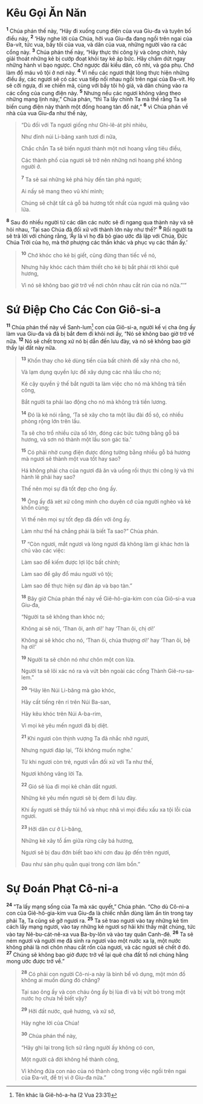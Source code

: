 # Kêu Gọi Ăn Năn

<sup><b>1</b></sup> Chúa phán thế này, “Hãy đi xuống cung điện của vua Giu-đa và tuyên bố điều này, <sup><b>2</b></sup> ‘Hãy nghe lời của Chúa, hỡi vua Giu-đa đang ngồi trên ngai của Ða-vít, tức vua, bầy tôi của vua, và dân của vua, những người vào ra các cổng này. <sup><b>3</b></sup> Chúa phán thế này, “Hãy thực thi công lý và công chính, hãy giải thoát những kẻ bị cướp đoạt khỏi tay kẻ áp bức. Hãy chấm dứt ngay những hành vi bạo ngược. Chớ ngược đãi kiều dân, cô nhi, và góa phụ. Chớ làm đổ máu vô tội ở nơi này. <sup><b>4</b></sup> Vì nếu các ngươi thật lòng thực hiện những điều ấy, các ngươi sẽ có các vua tiếp nối nhau ngồi trên ngai của Ða-vít. Họ sẽ cỡi ngựa, đi xe chiến mã, cùng với bầy tôi hộ giá, và dân chúng vào ra các cổng của cung điện này. <sup><b>5</b></sup> Nhưng nếu các ngươi không vâng theo những mạng lịnh này,” Chúa phán, “thì Ta lấy chính Ta mà thề rằng Ta sẽ biến cung điện này thành một đống hoang tàn đổ nát,” <sup><b>6</b></sup> vì Chúa phán về nhà của vua Giu-đa như thế này,

> “Dù đối với Ta ngươi giống như Ghi-lê-át phì nhiêu,
>
> Như đỉnh núi Li-băng xanh tươi đi nữa,
>
> Chắc chắn Ta sẽ biến ngươi thành một nơi hoang vắng tiêu điều,
>
> Các thành phố của ngươi sẽ trở nên những nơi hoang phế không người ở.
>
> <sup><b>7</b></sup> Ta sẽ sai những kẻ phá hủy đến tàn phá ngươi;
>
> Ai nấy sẽ mang theo vũ khí mình;
>
> Chúng sẽ chặt tất cả gỗ bá hương tốt nhất của ngươi mà quăng vào lửa.

<sup><b>8</b></sup> Sau đó nhiều người từ các dân các nước sẽ đi ngang qua thành này và sẽ hỏi nhau, ‘Tại sao Chúa đã đối xử với thành lớn này như thế?’ <sup><b>9</b></sup> Rồi người ta sẽ trả lời với chúng rằng, ‘Ấy là vì họ đã bỏ giao ước đã lập với Chúa, Ðức Chúa Trời của họ, mà thờ phượng các thần khác và phục vụ các thần ấy.’

> <sup><b>10</b></sup> Chớ khóc cho kẻ bị giết, cũng đừng than tiếc về nó,
>
> Nhưng hãy khóc cách thảm thiết cho kẻ bị bắt phải rời khỏi quê hương,
>
> Vì nó sẽ không bao giờ trở về nơi chôn nhau cắt rún của nó nữa.”’”

# Sứ Ðiệp Cho Các Con Giô-si-a

<sup><b>11</b></sup> Chúa phán thế này về Sanh-lum[^1-0030b816-497f-436c-aa63-df872d238b1f] con của Giô-si-a, người kế vị cha ông ấy làm vua Giu-đa và đã bị bắt đem đi khỏi nơi ấy, “Nó sẽ không bao giờ trở về nữa. <sup><b>12</b></sup> Nó sẽ chết trong xứ nó bị dẫn đến lưu đày, và nó sẽ không bao giờ thấy lại đất này nữa.

> <sup><b>13</b></sup> Khốn thay cho kẻ dùng tiền của bất chính để xây nhà cho nó,
>
> Và lạm dụng quyền lực để xây dựng các nhà lầu cho nó;
>
> Kẻ cậy quyền ỷ thế bắt người ta làm việc cho nó mà không trả tiền công,
>
> Bắt người ta phải lao động cho nó mà không trả tiền lương.
>
> <sup><b>14</b></sup> Ðó là kẻ nói rằng, ‘Ta sẽ xây cho ta một lâu đài đồ sộ, có nhiều phòng rộng lớn trên lầu.
>
> Ta sẽ cho trổ nhiều cửa sổ lớn, đóng các bức tường bằng gỗ bá hương, và sơn nó thành một lầu son gác tía.’
>
> <sup><b>15</b></sup> Có phải nhờ cung điện được đóng tường bằng nhiều gỗ bá hương mà ngươi sẽ thành một vua tốt hay sao?
>
> Há không phải cha của ngươi đã ăn và uống rồi thực thi công lý và thi hành lẽ phải hay sao?
>
> Thế nên mọi sự đã tốt đẹp cho ông ấy.
>
> <sup><b>16</b></sup> Ông ấy đã xét xử công minh cho duyên cớ của người nghèo và kẻ khốn cùng;
>
> Vì thế nên mọi sự tốt đẹp đã đến với ông ấy.
>
> Làm như thế há chẳng phải là biết Ta sao?” Chúa phán.
>
> <sup><b>17</b></sup> “Còn ngươi, mắt ngươi và lòng ngươi đã không làm gì khác hơn là chú vào các việc:
>
> Làm sao để kiếm được lợi lộc bất chính;
>
> Làm sao để gây đổ máu người vô tội;
>
> Làm sao để thực hiện sự đàn áp và bạo tàn.”
>
> <sup><b>18</b></sup> Bây giờ Chúa phán thế này về Giê-hô-gia-kim con của Giô-si-a vua Giu-đa,
>
> “Người ta sẽ không than khóc nó;
>
> Không ai sẽ nói, ‘Than ôi, anh ơi!’ hay ‘Than ôi, chị ơi!’
>
> Không ai sẽ khóc cho nó, ‘Than ôi, chúa thượng ơi!’ hay ‘Than ôi, bệ hạ ơi!’
>
> <sup><b>19</b></sup> Người ta sẽ chôn nó như chôn một con lừa.
>
> Người ta sẽ lôi xác nó ra và vứt bên ngoài các cổng Thành Giê-ru-sa-lem.”
>
> <sup><b>20</b></sup> “Hãy lên Núi Li-băng mà gào khóc,
>
> Hãy cất tiếng rên rỉ trên Núi Ba-san,
>
> Hãy kêu khóc trên Núi A-ba-rim,
>
> Vì mọi kẻ yêu mến ngươi đã bị diệt.
>
> <sup><b>21</b></sup> Khi ngươi còn thịnh vượng Ta đã nhắc nhở ngươi,
>
> Nhưng ngươi đáp lại, ‘Tôi không muốn nghe.’
>
> Từ khi ngươi còn trẻ, ngươi vẫn đối xử với Ta như thế,
>
> Ngươi không vâng lời Ta.
>
> <sup><b>22</b></sup> Gió sẽ lùa đi mọi kẻ chăn dắt ngươi.
>
> Những kẻ yêu mến ngươi sẽ bị đem đi lưu đày.
>
> Khi ấy ngươi sẽ thấy tủi hổ và nhục nhã vì mọi điều xấu xa tội lỗi của ngươi.
>
> <sup><b>23</b></sup> Hỡi dân cư ở Li-băng,
>
> Những kẻ xây tổ ấm giữa rừng cây bá hương,
>
> Ngươi sẽ bị đau đớn biết bao khi cơn đau ập đến trên ngươi,
>
> Ðau như sản phụ quằn quại trong cơn lâm bồn.”

# Sự Ðoán Phạt Cô-ni-a

<sup><b>24</b></sup> “Ta lấy mạng sống của Ta mà xác quyết,” Chúa phán. “Cho dù Cô-ni-a con của Giê-hô-gia-kim vua Giu-đa là chiếc nhẫn dùng làm ấn tín trong tay phải Ta, Ta cũng sẽ gỡ ngươi ra. <sup><b>25</b></sup> Ta sẽ trao ngươi vào tay những kẻ tìm cách lấy mạng ngươi, vào tay những kẻ ngươi sợ hãi khi thấy mặt chúng, tức vào tay Nê-bu-cát-nê-xa vua Ba-by-lôn và vào tay quân Canh-đê. <sup><b>26</b></sup> Ta sẽ ném ngươi và người mẹ đã sinh ra ngươi vào một nước xa lạ, một nước không phải là nơi chôn nhau cắt rốn của ngươi, và các ngươi sẽ chết ở đó. <sup><b>27</b></sup> Chúng sẽ không bao giờ được trở về lại quê cha đất tổ nơi chúng hằng mong ước được trở về.”

> <sup><b>28</b></sup> Có phải con người Cô-ni-a này là bình bể vô dụng, một món đồ không ai muốn dùng đó chăng?
>
> Tại sao ông ấy và con cháu ông ấy bị lùa đi và bị vứt bỏ trong một nước họ chưa hề biết vậy?
>
> <sup><b>29</b></sup> Hỡi đất nước, quê hương, và xứ sở,
>
> Hãy nghe lời của Chúa!
>
> <sup><b>30</b></sup> Chúa phán thế này,
>
> “Hãy ghi lại trong lịch sử rằng người ấy không có con,
>
> Một người cả đời không hề thành công,
>
> Vì không đứa con nào của nó thành công trong việc ngồi trên ngai của Ða-vít, để trị vì ở Giu-đa nữa.”

[^1-0030b816-497f-436c-aa63-df872d238b1f]: Tên khác là Giê-hô-a-ha (2 Vua 23:31)
